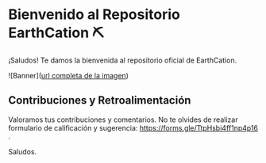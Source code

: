 # Bienvenido al Repositorio EarthCation ⛏️

¡Saludos! Te damos la bienvenida al repositorio oficial de EarthCation.

![Banner]([url completa de la imagen](https://github.com/saimersaavedra/EarthCation-JS/blob/main/Banner_Lobby.jpeg))
## Contribuciones y Retroalimentación

Valoramos tus contribuciones y comentarios.
No te olvides de realizar formulario de calificación y sugerencia: https://forms.gle/TtpHsbi4ff1np4p16 .


Saludos.
